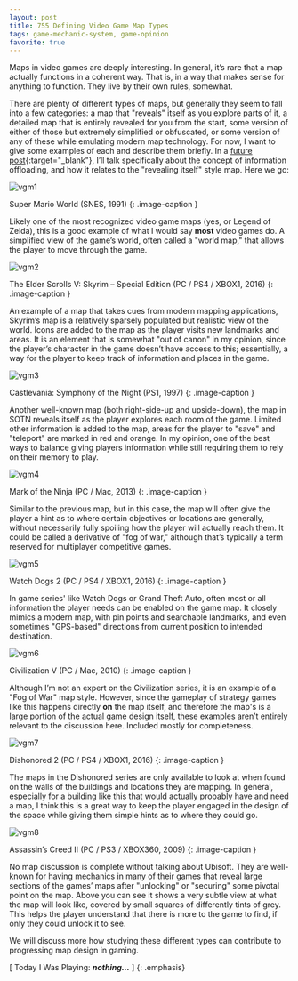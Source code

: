 ```yaml
---
layout: post
title: 755 Defining Video Game Map Types
tags: game-mechanic-system, game-opinion
favorite: true
---
```

Maps in video games are deeply interesting.  In general, it’s rare that a map actually functions in a coherent way.  That is, in a way that makes sense for anything to function.  They live by their own rules, somewhat.

There are plenty of different types of maps, but generally they seem to fall into a few categories: a map that "reveals" itself as you explore parts of it, a detailed map that is entirely revealed for you from the start, some version of either of those but extremely simplified or obfuscated, or some version of any of these while emulating modern map technology.  For now, I want to give some examples of each and describe them briefly.  In a [future post](){:target="_blank"}, I’ll talk specifically about the concept of information offloading, and how it relates to the "revealing itself" style map.  Here we go:


![vgm1](/img/games/755_Defining_Video_Game_Maps_1.jpg "Super Mario World")

Super Mario World (SNES, 1991)
{: .image-caption }

Likely one of the most recognized video game maps (yes, or Legend of Zelda), this is a good example of what I would say **most** video games do.  A simplified view of the game’s world, often called a "world map," that allows the player to move through the game.

![vgm2](/img/games/755_Defining_Video_Game_Maps_2.jpg "Skyrim")

The Elder Scrolls V: Skyrim – Special Edition (PC / PS4 / XBOX1, 2016)
{: .image-caption }

An example of a map that takes cues from modern mapping applications, Skyrim’s map is a relatively sparsely populated but realistic view of the world.  Icons are added to the map as the player visits new landmarks and areas.  It is an element that is somewhat "out of canon" in my opinion, since the player’s character in the game doesn’t have access to this; essentially, a way for the player to keep track of information and places in the game.

![vgm3](/img/games/755_Defining_Video_Game_Maps_3.png "SOTN")

Castlevania: Symphony of the Night (PS1, 1997)
{: .image-caption }

Another well-known map (both right-side-up and upside-down), the map in SOTN reveals itself as the player explores each room of the game.  Limited other information is added to the map, areas for the player to "save" and "teleport" are marked in red and orange.  In my opinion, one of the best ways to balance giving players information while still requiring them to rely on their memory to play.

![vgm4](/img/games/755_Defining_Video_Game_Maps_4.jpg "Mark of the Ninja")

Mark of the Ninja (PC / Mac, 2013)
{: .image-caption }

Similar to the previous map, but in this case, the map will often give the player a hint as to where certain objectives or locations are generally, without necessarily fully spoiling how the player will actually reach them.  It could be called a derivative of "fog of war," although that’s typically a term reserved for multiplayer competitive games.

![vgm5](/img/games/755_Defining_Video_Game_Maps_5.jpg "Watch Dogs 2")

Watch Dogs 2 (PC / PS4 / XBOX1, 2016)
{: .image-caption }

In game series' like Watch Dogs or Grand Theft Auto, often most or all information the player needs can be enabled on the game map.  It closely mimics a modern map, with pin points and searchable landmarks, and even sometimes "GPS-based" directions from current position to intended destination.

![vgm6](/img/games/755_Defining_Video_Game_Maps_6.jpg "Civ V")

Civilization V (PC / Mac, 2010)
{: .image-caption }

Although I’m not an expert on the Civilization series, it is an example of a "Fog of War" map style.  However, since the gameplay of strategy games like this happens directly **on** the map itself, and therefore the map's is a large portion of the actual game design itself, these examples aren’t entirely relevant to the discussion here.  Included mostly for completeness.

![vgm7](/img/games/755_Defining_Video_Game_Maps_7.jpg "Dishonored 2")

Dishonored 2 (PC / PS4 / XBOX1, 2016)
{: .image-caption }

The maps in the Dishonored series are only available to look at when found on the walls of the buildings and locations they are mapping.  In general, especially for a building like this that would actually probably have and need a map, I think this is a great way to keep the player engaged in the design of the space while giving them simple hints as to where they could go.

![vgm8](/img/games/755_Defining_Video_Game_Maps_8.jpg "Assassin's Creed 2")

Assassin’s Creed II (PC / PS3 / XBOX360, 2009)
{: .image-caption }

No map discussion is complete without talking about Ubisoft.  They are well-known for having mechanics in many of their games that reveal large sections of the games’ maps after "unlocking" or "securing" some pivotal point on the map.  Above you can see it shows a very subtle view at what the map will look like, covered by small squares of differently tints of grey.  This helps the player understand that there is more to the game to find, if only they could unlock it to see.

We will discuss more how studying these different types can contribute to progressing map design in gaming.

[ Today I Was Playing: ***nothing...*** ]
{: .emphasis}